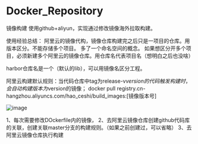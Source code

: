 # Docker_Repository
镜像构建
使用github+aliyun，实现通过修改镜像海外拉取构建。

使用经验总结：
阿里云的镜像代构，镜像仓库构建完之后只是一项目的仓库。用版本区分。不能存储多个项目。
多了一个命名空间的概念。
如果想区分开多个项目，必须新建多个阿里云的镜像仓库。用仓库名代表项目名（想明白之后也没啥）

harbor仓库名是一个（默认的lib），可以用镜像名区分工程。

阿里云构建默认规则：当代码仓库中tag为release-v$version的代码触发构建时，会自动构建版本为$version的镜像；
docker pull registry.cn-hangzhou.aliyuncs.com/hao_ceshi/build_images:[镜像版本号]

![image](https://user-images.githubusercontent.com/16972722/209781226-f2e375ae-ee0d-4072-b373-ff0d5b4d5bdb.png)

1、每次需要修改DOckerfile内的镜像，
2、去阿里云镜像仓库创建github代码库的关联，创建关联master分支的构建规则。（如果之前创建过，可以省略）
3、去阿里云镜像仓库执行构建
